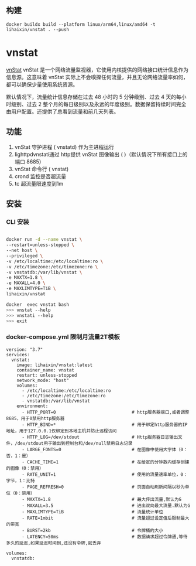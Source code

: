 ## 构建

```
docker buildx build --platform linux/arm64,linux/amd64 -t lihaixin/vnstat . --push
```

# vnstat

[vnStat][1] vnStat 是一个网络流量监视器，它使用内核提供的网络接口统计信息作为信息源。这意味着 vnStat 实际上不会嗅探任何流量，并且无论网络流量率如何，都可以确保少量使用系统资源。

默认情况下，流量统计信息存储在过去 48 小时的 5 分钟级别、过去 4 天的每小时级别、过去 2 整个月的每日级别以及永远的年度级别。数据保留持续时间完全由用户配置。还提供了总看到流量和前几天列表。

## 功能

1. vnStat 守护进程 ( vnstatd) 作为主进程运行
2. lighttpdvnstati通过 http提供 vnStat 图像输出 ( )（默认情况下所有接口上的端口 8685）
3. vnStat 命令行 ( vnstat)
4. crond 监控是否超流量
5. tc 超流量限速度到1m

## 安装

### CLI 安装
```bash

docker run -d --name vnstat \
--restart=unless-stopped \
--net host \
--privileged \
-v /etc/localtime:/etc/localtime:ro \
-v /etc/timezone:/etc/timezone:ro \
-v vnstatdb:/var/lib/vnstat \
-e MAXTX=1.8 \
-e MAXALL=4.0 \
-e MAXLIMTYPE=TiB \
lihaixin/vnstat

docker  exec vnstat bash
>>> vnstat --help
>>> vnstati --help
>>> exit
```
### docker-compose.yml  限制月流量2T模板
```
version: "3.7"
services:
  vnstat:
    image: lihaixin/vnstat:latest
    container_name: vnstat
    restart: unless-stopped
    network_mode: "host"
    volumes:
      - /etc/localtime:/etc/localtime:ro
      - /etc/timezone:/etc/timezone:ro
      - vnstatdb:/var/lib/vnstat
    environment:
      - HTTP_PORT=0                             # http服务器端口,或者调整8685，用于0禁用http服务器
      - HTTP_BIND=*                             # 用于绑定http服务器的IP地址，用于127.0.0.1仅绑定到本地主机并防止远程访问
      - HTTP_LOG=/dev/stdout                    # Http服务器日志输出文件，/dev/stdout用于输出到控制台和/dev/null禁用日志记录
      - LARGE_FONTS=0                           # 在图像中使用大字体（0：否，1：是）
      - CACHE_TIME=1                            # 在给定的分钟数内缓存创建的图像（0：禁用）
      - RATE_UNIT=1                             # 使用的流量速率单位，0：字节，1：比特
      - PAGE_REFRESH=0                          # 页面自动刷新间隔以秒为单位（0：禁用）
      - MAXTX=1.8                               # 最大传出流量,默认为G
      - MAXALL=3.5                              # 进出双向最大流量.默认为G
      - MAXLIMTYPE=TiB                          # 流量统计单位
      - RATE=1mbit                              # 流量超过设定值后限制最大的带宽
      - BURST=2kb                               # 令牌桶的大小
      - LATENCY=50ms                            # 数据请求超过令牌通,等待多久的延迟,如果延迟时间到,还没有令牌,就丢弃

volumes:
  vnstatdb:
  
```

[1]: http://humdi.net/vnstat/
